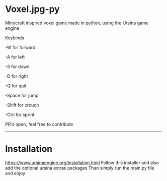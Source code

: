 # Voxel.jpg-py
Minecraft inspired voxel game made in python, using the Ursina game engine


Keybinds

-W for forward

-A for left

-S for down

-D for right

-Q for quit

-Space for jump

-Shift for crouch

-Ctrl for sprint



PR's open, feel free to contribute

________________________________________________________________________

# Installation
https://www.ursinaengine.org/installation.html
Follow this installer and also add the optional ursina extras packages
Then simply run the main.py file and enjoy
